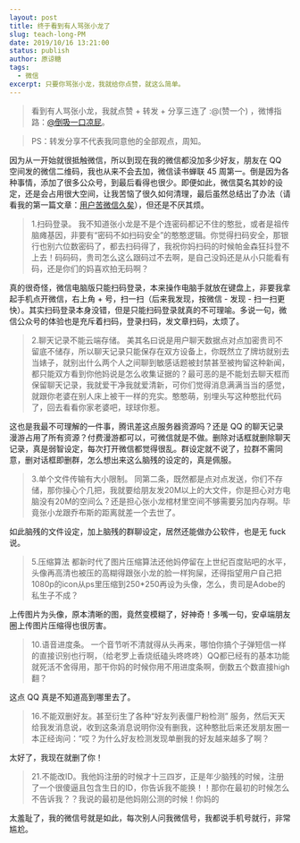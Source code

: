 ```yaml
---
layout: post
title: 终于看到有人骂张小龙了
slug: teach-long-PM
date: 2019/10/16 13:21:00
status: publish
author: 原谅糖
tags: 
  - 微信
excerpt: 只要你骂张小龙，我就给你点赞，就这么简单。
---
```



>看到有人骂张小龙，我就点赞 + 转发 + 分享三连了 :@(赞一个) ，微博指路：[@倒吸一口凉屁](https://weibo.com/2393831515/IbJSaFFF1)。

>PS：转发分享不代表我同意他的全部观点，周知。

因为从一开始就很抵触微信，所以到现在我的微信都没加多少好友，朋友在 QQ 空间发的微信二维码，我也从来不会去加，微信读书蝉联 45 周第一。倒是因为各种事情，添加了很多公众号，到最后看得也很少。即便如此，微信莫名其妙的设定，还是会占用很大空间，让我苦恼了很久如何清理，最后虽然总结出了办法（请看我的第一篇文章：[用户苦微信久矣](https://luhe.xyz/archives/1/)），但还是不厌其烦。

> 1.扫码登录。
> 我不知道张小龙是不是个连密码都记不住的憨批，或者是祖传脑瘫基因，非要有“密码不如扫码安全”的憨憨逻辑。你觉得扫码安全，那银行也别六位数密码了，都去扫码得了，我祝你妈扫码的时候帕金森狂抖登不上去！码码码，贵司怎么这么跟码过不去啊，是自己没妈还是从小只能看有码，还是你们的妈喜欢拍无码啊？

真的很奇怪，微信电脑版只能扫码登录，本来操作电脑手就放在键盘上，非要我拿起手机点开微信，右上角 + 号，扫一扫（后来我发现，按微信 - 发现 - 扫一扫更快）。其实扫码登录本身没错，但是只能扫码登录就真的不可理喻。多说一句，微信公众号的体验也是充斥着扫码，登录扫码，发文章扫码，太烦了。

> 2.聊天记录不能云端存储。
> 美其名曰说是用户聊天数据点对点加密贵司不留底不储存，所以聊天记录只能保存在双方设备上，你既然立了牌坊就别去当婊子，就别出什么两个人之间聊到敏感话题被封禁甚至被拘留这种新闻，都只能双方看到你他妈说是怎么收集证据的？最可恶的是不能划去聊天框而保留聊天记录，我就爱干净我就爱清新，可你们觉得消息满满当当的感觉，就跟你老婆在别人床上被干一样的充实。憨憨萌，别埋头写这种憨批代码了，回去看看你家老婆吧，球球你惹。

这也是我最不可理解的一件事，腾讯差这点服务器资源吗？还是 QQ 的聊天记录漫游占用了所有资源？付费漫游都可以，可微信就是不做。删除对话框就删除聊天记录，真是弱智设定，每次打开微信都觉得很乱。群设定就不说了，拉群不需同意，删对话框即删群，怎么想出来这么脑残的设定的，真是佩服。

> 3.单个文件传输有大小限制。
> 同第二条，既然都是点对点发送，你们不存储，那你操心个几把，我就要给朋友发20M以上的大文件，你是担心对方电脑没有20M的空间么？还是担心张小龙棺材里空间不够需要另加内存啊。毕竟张小龙跟乔布斯的距离就差一个去世了。

如此脑残的文件设定，加上脑残的群聊设定，居然还能做办公软件，也是无 fuck 说。

> 5.压缩算法
> 都新时代了图片压缩算法还他妈停留在上世纪百度贴吧的水平，头像再高清也被压的高糊得跟张小龙的脸一样狗屎，还得指望用户自己把1080p的icon从ps里压缩到250*250再设为头像，怎么，贵司是Adobe的私生子不成？

上传图片为头像，原本清晰的图，竟然变模糊了，好神奇！多嘴一句，安卓端朋友圈上传图片压缩得也很厉害。

> 10.语音进度条。
> 一个音节听不清就得从头再来，哪怕你搞个子弹短信一样的直接识别也行啊，（给老罗上香烧纸磕头咚咚咚）QQ都已经有的基本功能就死活不舍得用，那干你妈的时候你用不用进度条啊，倒数五个数直接high翻？

这点 QQ 真是不知道高到哪里去了。

> 16.不能双删好友。甚至衍生了各种“好友列表僵尸粉检测”
> 服务，然后天天给我发消息说，收到这条消息说明你没有删我，这种憨批后来还发朋友圈一本正经询问：“哎？为什么好友检测发现单删我的好友越来越多了啊？

太好了，我现在就删了你！

> 21.不能改ID。我他妈注册的时候才十三四岁，正是年少脑残的时候，注册了一个很傻逼且包含生日的ID，你告诉我不能换！！那你在最初的时候怎么不告诉我？？我说的最初是他妈刚公测的时候！你妈的

太羞耻了，我的微信号就是如此，每次别人问我微信号，我都说手机号就行，非常尴尬。
